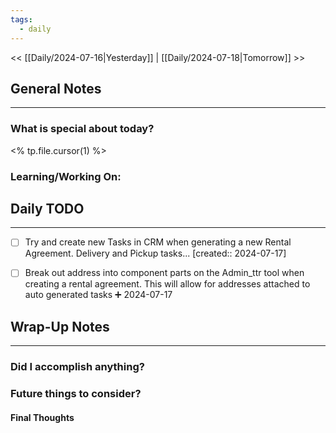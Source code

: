 ```yaml
---
tags:
  - daily
---
```

<< [[Daily/2024-07-16|Yesterday]] |  [[Daily/2024-07-18|Tomorrow]] >>

## General Notes
---
### What is special about today?
<% tp.file.cursor(1) %>

### Learning/Working On:



## Daily TODO
---
- [ ] Try and create new Tasks in CRM when generating a new Rental Agreement.  Delivery and Pickup tasks...  [created:: 2024-07-17]
- [ ] Break out address into component parts on the Admin_ttr tool when creating a rental agreement.  This will allow for addresses attached to auto generated tasks ➕ 2024-07-17


## Wrap-Up Notes
---
### Did I accomplish anything?
### Future things to consider?
#### Final Thoughts

